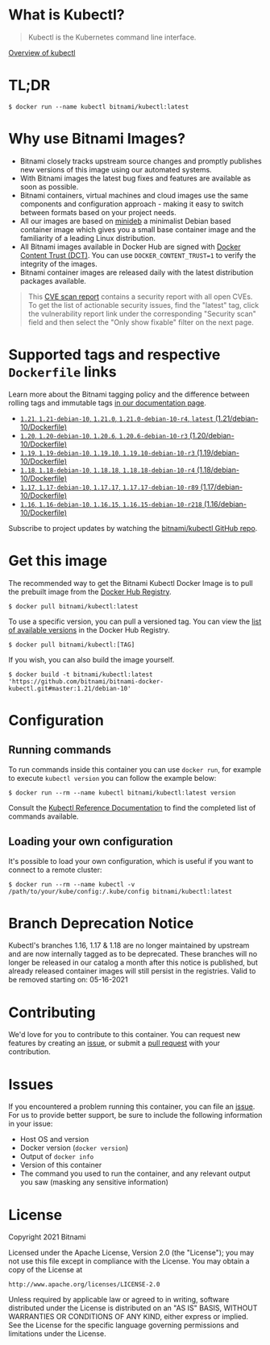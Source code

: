 
# What is Kubectl?

> Kubectl is the Kubernetes command line interface.

[Overview of kubectl](https://kubernetes.io/docs/reference/kubectl/overview/)

# TL;DR

```console
$ docker run --name kubectl bitnami/kubectl:latest
```

# Why use Bitnami Images?

* Bitnami closely tracks upstream source changes and promptly publishes new versions of this image using our automated systems.
* With Bitnami images the latest bug fixes and features are available as soon as possible.
* Bitnami containers, virtual machines and cloud images use the same components and configuration approach - making it easy to switch between formats based on your project needs.
* All our images are based on [minideb](https://github.com/bitnami/minideb) a minimalist Debian based container image which gives you a small base container image and the familiarity of a leading Linux distribution.
* All Bitnami images available in Docker Hub are signed with [Docker Content Trust (DCT)](https://docs.docker.com/engine/security/trust/content_trust/). You can use `DOCKER_CONTENT_TRUST=1` to verify the integrity of the images.
* Bitnami container images are released daily with the latest distribution packages available.


> This [CVE scan report](https://quay.io/repository/bitnami/kubectl?tab=tags) contains a security report with all open CVEs. To get the list of actionable security issues, find the "latest" tag, click the vulnerability report link under the corresponding "Security scan" field and then select the "Only show fixable" filter on the next page.

# Supported tags and respective `Dockerfile` links

Learn more about the Bitnami tagging policy and the difference between rolling tags and immutable tags [in our documentation page](https://docs.bitnami.com/tutorials/understand-rolling-tags-containers/).


* [`1.21`, `1.21-debian-10`, `1.21.0`, `1.21.0-debian-10-r4`, `latest` (1.21/debian-10/Dockerfile)](https://github.com/bitnami/bitnami-docker-kubectl/blob/1.21.0-debian-10-r4/1.21/debian-10/Dockerfile)
* [`1.20`, `1.20-debian-10`, `1.20.6`, `1.20.6-debian-10-r3` (1.20/debian-10/Dockerfile)](https://github.com/bitnami/bitnami-docker-kubectl/blob/1.20.6-debian-10-r3/1.20/debian-10/Dockerfile)
* [`1.19`, `1.19-debian-10`, `1.19.10`, `1.19.10-debian-10-r3` (1.19/debian-10/Dockerfile)](https://github.com/bitnami/bitnami-docker-kubectl/blob/1.19.10-debian-10-r3/1.19/debian-10/Dockerfile)
* [`1.18`, `1.18-debian-10`, `1.18.18`, `1.18.18-debian-10-r4` (1.18/debian-10/Dockerfile)](https://github.com/bitnami/bitnami-docker-kubectl/blob/1.18.18-debian-10-r4/1.18/debian-10/Dockerfile)
* [`1.17`, `1.17-debian-10`, `1.17.17`, `1.17.17-debian-10-r89` (1.17/debian-10/Dockerfile)](https://github.com/bitnami/bitnami-docker-kubectl/blob/1.17.17-debian-10-r89/1.17/debian-10/Dockerfile)
* [`1.16`, `1.16-debian-10`, `1.16.15`, `1.16.15-debian-10-r218` (1.16/debian-10/Dockerfile)](https://github.com/bitnami/bitnami-docker-kubectl/blob/1.16.15-debian-10-r218/1.16/debian-10/Dockerfile)

Subscribe to project updates by watching the [bitnami/kubectl GitHub repo](https://github.com/bitnami/bitnami-docker-kubectl).

# Get this image

The recommended way to get the Bitnami Kubectl Docker Image is to pull the prebuilt image from the [Docker Hub Registry](https://hub.docker.com/r/bitnami/kubectl).

```console
$ docker pull bitnami/kubectl:latest
```

To use a specific version, you can pull a versioned tag. You can view the [list of available versions](https://hub.docker.com/r/bitnami/kubectl/tags/) in the Docker Hub Registry.

```console
$ docker pull bitnami/kubectl:[TAG]
```

If you wish, you can also build the image yourself.

```console
$ docker build -t bitnami/kubectl:latest 'https://github.com/bitnami/bitnami-docker-kubectl.git#master:1.21/debian-10'
```

# Configuration

## Running commands

To run commands inside this container you can use `docker run`, for example to execute `kubectl version` you can follow the example below:

```console
$ docker run --rm --name kubectl bitnami/kubectl:latest version
```

Consult the [Kubectl Reference Documentation](https://kubernetes.io/docs/reference/generated/kubectl/kubectl-commands) to find the completed list of commands available.

## Loading your own configuration

It's possible to load your own configuration, which is useful if you want to connect to a remote cluster:

```console
$ docker run --rm --name kubectl -v /path/to/your/kube/config:/.kube/config bitnami/kubectl:latest
```

# Branch Deprecation Notice

Kubectl's branches 1.16, 1.17 & 1.18 are no longer maintained by upstream and are now internally tagged as to be deprecated. These branches will no longer be released in our catalog a month after this notice is published, but already released container images will still persist in the registries. Valid to be removed starting on: 05-16-2021

# Contributing

We'd love for you to contribute to this container. You can request new features by creating an [issue](https://github.com/bitnami/bitnami-docker-kubectl/issues), or submit a [pull request](https://github.com/bitnami/bitnami-docker-kubectl/pulls) with your contribution.

# Issues

If you encountered a problem running this container, you can file an [issue](https://github.com/bitnami/bitnami-docker-kubectl/issues/new). For us to provide better support, be sure to include the following information in your issue:

- Host OS and version
- Docker version (`docker version`)
- Output of `docker info`
- Version of this container
- The command you used to run the container, and any relevant output you saw (masking any sensitive information)

# License

Copyright 2021 Bitnami

Licensed under the Apache License, Version 2.0 (the "License");
you may not use this file except in compliance with the License.
You may obtain a copy of the License at

    http://www.apache.org/licenses/LICENSE-2.0

Unless required by applicable law or agreed to in writing, software
distributed under the License is distributed on an "AS IS" BASIS,
WITHOUT WARRANTIES OR CONDITIONS OF ANY KIND, either express or implied.
See the License for the specific language governing permissions and
limitations under the License.
